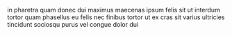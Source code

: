 in pharetra quam donec dui maximus maecenas ipsum felis sit ut interdum tortor
quam phasellus eu felis nec finibus tortor ut ex cras sit varius ultricies
tincidunt sociosqu purus vel congue dolor dui